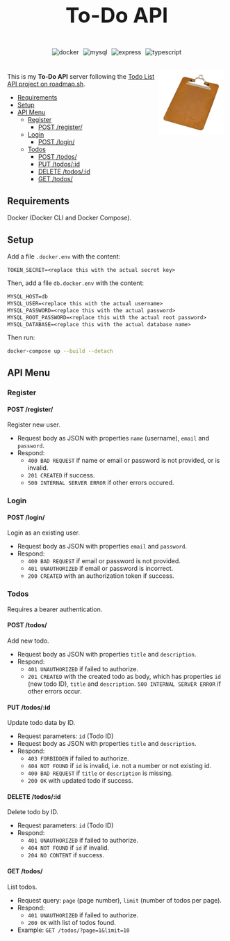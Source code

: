 <style>
h1 {
    text-align: center;
    font-size: xxx-large;
}

.tool-banner {
    --padding-horizontal: 20px;
    padding-top: 10px; 
    padding-bottom: 20px; 
    padding-left: var(--padding-horizontal);
    padding-right: var(--padding-horizontal);
    width: calc(100% - 2 * var(--padding-horizontal)); 
    display: flex; 
    flex-direction: row; 
    flex-wrap: wrap; 
    justify-content: center;

    img {
        padding: 5px;
    }
}

.right-image {
    --padding: 5px;
    width: 30%;
    min-width: 50px;
    max-width: calc(100% - 2 * var(--padding));
    margin-left: auto;
    margin-right: 0px;
    padding: var(--padding);
    display: block;
    float: right;
    border-radius: 5%;
}
</style>

<h1>To-Do API</h1>

<div class="tool-banner">
    <img alt="docker" src="https://img.shields.io/badge/-Docker-1D63ED?style=flat-square&logo=docker&logoColor=white" />
    <img alt="mysql" src="https://img.shields.io/badge/-MySQL-003B57?style=flat-square&logo=mysql&logoColor=white" />
    <img alt="express" src="https://img.shields.io/badge/-ExpressJS-gray?style=flat-square&logo=Express&logoColor=white" />
    <img alt="typescript" src="https://img.shields.io/badge/-TypeScript-007ACC?style=flat-square&logo=typescript&logoColor=white" />
</div>

<img class="right-image" alt="menu" src="./images/clipboard.jpg" />

This is my **To-Do API** server following the [Todo List API project on roadmap.sh](https://roadmap.sh/projects/todo-list-api).

- [Requirements](#requirements)
- [Setup](#setup)
- [API Menu](#api-menu)
  - [Register](#register)
    - [POST /register/](#post-register)
  - [Login](#login)
    - [POST /login/](#post-login)
  - [Todos](#todos)
    - [POST /todos/](#post-todos)
    - [PUT /todos/:id](#put-todosid)
    - [DELETE /todos/:id](#delete-todosid)
    - [GET /todos/](#get-todos)


## Requirements

Docker (Docker CLI and Docker Compose).

## Setup

Add a file `.docker.env` with the content:

```dotenv
TOKEN_SECRET=<replace this with the actual secret key>
```

Then, add a file `db.docker.env` with the content:

```dotenv
MYSQL_HOST=db
MYSQL_USER=<replace this with the actual username>
MYSQL_PASSWORD=<replace this with the actual password>
MYSQL_ROOT_PASSWORD=<replace this with the actual root password>
MYSQL_DATABASE=<replace this with the actual database name>
```

Then run:

```bash
docker-compose up --build --detach
```

## API Menu

### Register

#### POST /register/

Register new user.

* Request body as JSON with properties `name` (username), `email` and `password`.
* Respond:
  * `400 BAD REQUEST` if name or email or password is not provided, or is invalid.
  * `201 CREATED` if success.
  * `500 INTERNAL SERVER ERROR` if other errors occured.

### Login

#### POST /login/

Login as an existing user.

* Request body as JSON with properties `email` and `password`.
* Respond:
  * `400 BAD REQUEST` if email or password is not provided.
  * `401 UNAUTHORIZED` if email or password is incorrect.
  * `200 CREATED` with an authorization token if success.

### Todos

Requires a bearer authentication.

#### POST /todos/

Add new todo.

* Request body as JSON with properties `title` and `description`.
* Respond:
  * `401 UNAUTHORIZED` if failed to authorize.
  * `201 CREATED` with the created todo as body, which has properties `id` 
    (new todo ID), `title` and `description`.
    `500 INTERNAL SERVER ERROR` if other errors occur.

#### PUT /todos/:id

Update todo data by ID.

* Request parameters: `id` (Todo ID)
* Request body as JSON with properties `title` and `description`.
* Respond:
  * `403 FORBIDDEN` if failed to authorize.
  * `404 NOT FOUND` if `id` is invalid, i.e. not a number or not
    existing id.
  * `400 BAD REQUEST` if `title` or `description` is missing.
  * `200 OK` with updated todo if success.

#### DELETE /todos/:id

Delete todo by ID.

* Request parameters: `id` (Todo ID)
* Respond:
  * `401 UNAUTHORIZED` if failed to authorize.
  * `404 NOT FOUND` if `id` if invalid.
  * `204 NO CONTENT` if success.

#### GET /todos/

List todos.

* Request query: `page` (page number), `limit` (number of todos per page).
* Respond:
  * `401 UNAUTHORIZED` if failed to authorize.
  * `200 OK` with list of todos found.
* Example: `GET /todos/?page=1&limit=10`
